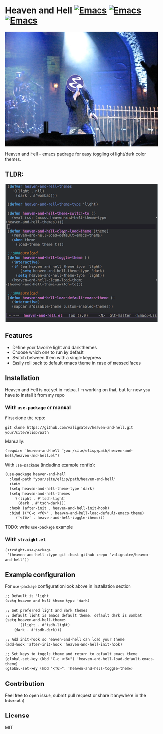 # Heaven and Hell [![Emacs](https://img.shields.io/badge/Emacs-24-8e44bd.svg)](https://www.gnu.org/software/emacs/) [![Emacs](https://img.shields.io/badge/Emacs-25-8e44bd.svg)](https://www.gnu.org/software/emacs/) [![Emacs](https://img.shields.io/badge/Emacs-26-8e44bd.svg)](https://www.gnu.org/software/emacs/)

![Logo](logo.jpg)

Heaven and Hell - emacs package for easy toggling of light/dark color themes.

## TLDR:

![Demo](demo.gif)

## Features

* Define your favorite light and dark themes
* Choose which one to run by default
* Switch between them with a single keypress
* Easily roll back to default emacs theme in case of messed faces

## Installation

Heaven and Hell is not yet in melpa. I'm working on that, but for now you have to install it from my repo.

### With `use-package` or manual

First clone the repo:

```shell
git clone https://github.com/valignatev/heaven-and-hell.git your/site/elisp/path
```

Manually:

```emacs-lisp
(require 'heaven-and-hell "your/site/elisp/path/heaven-and-hell/heaven-and-hell.el")
```

With `use-package` (including example config):
```emacs-lisp
(use-package heaven-and-hell
  :load-path "your/site/elisp/path/heaven-and-hell"
  :init
  (setq heaven-and-hell-theme-type 'dark)
  (setq heaven-and-hell-themes
	'((light . #'tsdh-light)
	  (dark . #'tsdh-dark)))
  :hook (after-init . heaven-and-hell-init-hook)
  :bind (("C-c <f6>" . heaven-and-hell-load-default-emacs-theme)
	 ("<f6>" . heaven-and-hell-toggle-theme)))
```

TODO: write `use-package` example

### With `straight.el`

```emacs-lisp
(straight-use-package
 '(heaven-and-hell :type git :host github :repo "valignatev/heaven-and-hell"))
```

## Example configuration

For `use-package` configuration look above in installation section

```emacs-lisp
;; Default is 'light
(setq heaven-and-hell-theme-type 'dark)

;; Set preferred light and dark themes
;; default light is emacs default theme, default dark is wombat
(setq heaven-and-hell-themes
      '((light . #'tsdh-light)
	(dark . #'tsdh-dark)))

;; Add init-hook so heaven-and-hell can load your theme
(add-hook 'after-init-hook 'heaven-and-hell-init-hook)

;; Set keys to toggle theme and return to default emacs theme
(global-set-key (kbd "C-c <f6>") 'heaven-and-hell-load-default-emacs-theme)
(global-set-key (kbd "<f6>") 'heaven-and-hell-toggle-theme)
```

## Contribution

Feel free to open issue, submit pull request or share it anywhere in the Internet :)

## License

MIT
